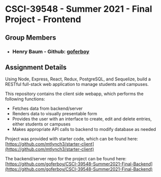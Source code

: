 # CSCI-39548 - Summer 2021 - Final Project - Frontend

## Group Members
- ### Henry Baum - Github: [goferboy](https://github.com/goferboy)

## Assignment Details
Using Node, Express, React, Redux, PostgreSQL, and Sequelize, build a RESTful full-stack web application to manage students and campuses.

This repository contains the client side webapp, which performs the following functions:
- Fetches data from backend/server
- Renders data to visually presentable form
- Provides the user with an interface to create, edit and delete entries, either students or campuses
- Makes appropriate API calls to backend to modify database as needed

Project was provided with starter code, which can be found here:
[https://github.com/mtlynch3/starter-client](https://github.com/mtlynch3/starter-client)

The backend/server repo for the project can be found here:
[https://github.com/goferboy/CSCI-39548-Summer2021-Final-Backend](https://github.com/goferboy/CSCI-39548-Summer2021-Final-Backend)
